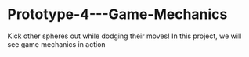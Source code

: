 # Prototype-4---Game-Mechanics
 Kick other spheres out while dodging their moves! In this project, we will see game mechanics in action
